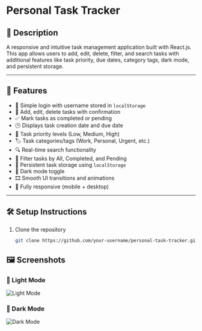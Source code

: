 # Personal Task Tracker

## 📖 Description
A responsive and intuitive task management application built with React.js. This app allows users to add, edit, delete, filter, and search tasks with additional features like task priority, due dates, category tags, dark mode, and persistent storage.

---

## 🚀 Features
- 🔐 Simple login with username stored in `localStorage`
- 📝 Add, edit, delete tasks with confirmation
- ✅ Mark tasks as completed or pending
- 🕒 Displays task creation date and due date
- 🎯 Task priority levels (Low, Medium, High)
- 🏷️ Task categories/tags (Work, Personal, Urgent, etc.)
- 🔍 Real-time search functionality
- 📂 Filter tasks by All, Completed, and Pending
- 💾 Persistent task storage using `localStorage`
- 🌙 Dark mode toggle
- 🎞️ Smooth UI transitions and animations
- 📱 Fully responsive (mobile + desktop)

---

## 🛠 Setup Instructions

1. Clone the repository
   ```bash
   git clone https://github.com/your-username/personal-task-tracker.git

## 🖼 Screenshots

### 🔆 Light Mode
![Light Mode](./screenshots/light-mode.png)

### 🌙 Dark Mode
![Dark Mode](./screenshots/dark-mode.png)

